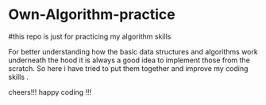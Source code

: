 # Own-Algorithm-practice

#this repo is just for practicing my algorithm skills 

For better understanding how the basic data structures and algorithms work underneath the hood it is always a good idea to implement those from the scratch. So here i have tried to put them together and improve my coding skills .

cheers!!! happy coding !!!
